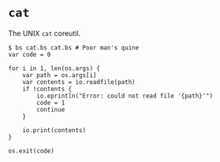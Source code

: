 # `cat`
The UNIX `cat` coreutil.

<!-- embed: examples/cat/cat.bs -->

```console
$ bs cat.bs cat.bs # Poor man's quine
var code = 0

for i in 1, len(os.args) {
    var path = os.args[i]
    var contents = io.readfile(path)
    if !contents {
        io.eprintln("Error: could not read file '{path}'")
        code = 1
        continue
    }

    io.print(contents)
}

os.exit(code)
```
